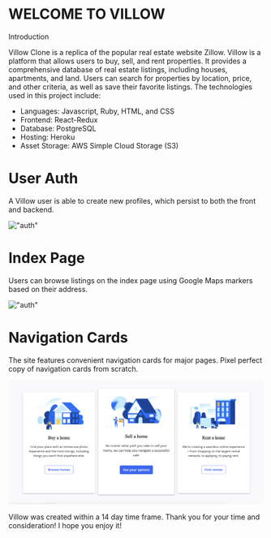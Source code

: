 # WELCOME TO VILLOW

Introduction

Villow Clone is a replica of the popular real estate website Zillow. Villow is a platform that allows users to buy, sell, and rent properties. It provides a comprehensive database of real estate listings, including houses, apartments, and land. Users can search for properties by location, price, and other criteria, as well as save their favorite listings. The technologies used in this project include:


- Languages: Javascript, Ruby, HTML, and CSS
- Frontend: React-Redux
- Database: PostgreSQL
- Hosting: Heroku
- Asset Storage: AWS Simple Cloud Storage (S3)


# User Auth
A Villow user is able to create new profiles, which persist to both the front and backend.


!["auth"](./frontend/src/components/assets/auth.png)

# Index Page
Users can browse listings on the index page using Google Maps markers based on their address.

!["auth"](./frontend/src/components/assets/index.png)

# Navigation Cards
The site features convenient navigation cards for major pages. Pixel perfect copy of
navigation cards from scratch.

!["navigation_card"](./frontend/src/components/assets/card.png)

Villow was created within a 14 day time frame. Thank you for your time and consideration! I hope you enjoy it!

